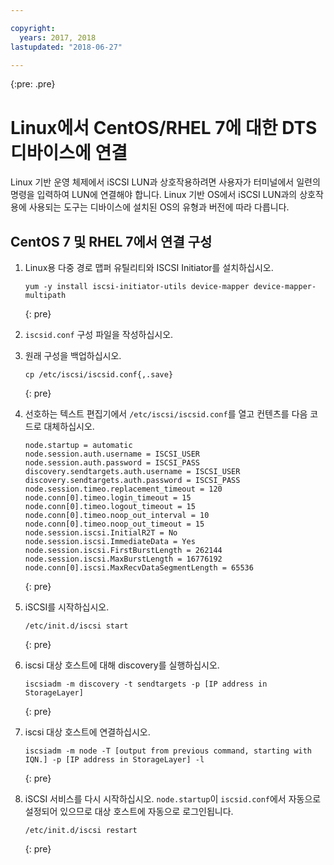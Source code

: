 ```yaml
---

copyright:
  years: 2017, 2018
lastupdated: "2018-06-27"

---
```

{:pre: .pre}

# Linux에서 CentOS/RHEL 7에 대한 DTS 디바이스에 연결

Linux 기반 운영 체제에서 iSCSI LUN과 상호작용하려면 사용자가 터미널에서 일련의 명령을 입력하여 LUN에 연결해야 합니다. Linux 기반 OS에서 iSCSI LUN과의 상호작용에 사용되는 도구는 디바이스에 설치된 OS의 유형과 버전에 따라 다릅니다.

## CentOS 7 및 RHEL 7에서 연결 구성

1. Linux용 다중 경로 맵퍼 유틸리티와 ISCSI Initiator를 설치하십시오.
   ```
   yum -y install iscsi-initiator-utils device-mapper device-mapper-multipath
   ```
   {: pre}

2. `iscsid.conf` 구성 파일을 작성하십시오.

3. 원래 구성을 백업하십시오.
   ```
   cp /etc/iscsi/iscsid.conf{,.save}
   ```
   {: pre}

4. 선호하는 텍스트 편집기에서 `/etc/iscsi/iscsid.conf`를 열고 컨텐츠를 다음 코드로 대체하십시오.
   ```
   node.startup = automatic
   node.session.auth.username = ISCSI_USER
   node.session.auth.password = ISCSI_PASS
   discovery.sendtargets.auth.username = ISCSI_USER
   discovery.sendtargets.auth.password = ISCSI_PASS
   node.session.timeo.replacement_timeout = 120
   node.conn[0].timeo.login_timeout = 15
   node.conn[0].timeo.logout_timeout = 15
   node.conn[0].timeo.noop_out_interval = 10
   node.conn[0].timeo.noop_out_timeout = 15
   node.session.iscsi.InitialR2T = No
   node.session.iscsi.ImmediateData = Yes
   node.session.iscsi.FirstBurstLength = 262144
   node.session.iscsi.MaxBurstLength = 16776192
   node.conn[0].iscsi.MaxRecvDataSegmentLength = 65536
   ```
   {: pre}

5. iSCSI를 시작하십시오.<br/>
   ```
   /etc/init.d/iscsi start
   ```
   {: pre}

6. iscsi 대상 호스트에 대해 discovery를 실행하십시오.<br/>
   ```
   iscsiadm -m discovery -t sendtargets -p [IP address in StorageLayer]
   ```
   {: pre}

7. iscsi 대상 호스트에 연결하십시오.<br/>
   ```
   iscsiadm -m node -T [output from previous command, starting with IQN.] -p [IP address in StorageLayer] -l
   ```
   {: pre}

8. iSCSI 서비스를 다시 시작하십시오. `node.startup`이 `iscsid.conf`에서 자동으로 설정되어 있으므로 대상 호스트에 자동으로 로그인됩니다.<br/>
   ```
   /etc/init.d/iscsi restart
   ```
   {: pre}
